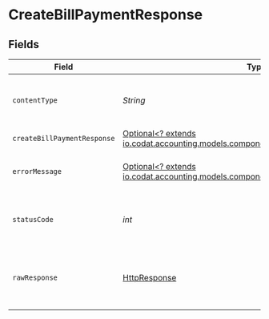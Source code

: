# CreateBillPaymentResponse


## Fields

| Field                                                                                                                                       | Type                                                                                                                                        | Required                                                                                                                                    | Description                                                                                                                                 |
| ------------------------------------------------------------------------------------------------------------------------------------------- | ------------------------------------------------------------------------------------------------------------------------------------------- | ------------------------------------------------------------------------------------------------------------------------------------------- | ------------------------------------------------------------------------------------------------------------------------------------------- |
| `contentType`                                                                                                                               | *String*                                                                                                                                    | :heavy_check_mark:                                                                                                                          | HTTP response content type for this operation                                                                                               |
| `createBillPaymentResponse`                                                                                                                 | [Optional<? extends io.codat.accounting.models.components.CreateBillPaymentResponse>](../../models/components/CreateBillPaymentResponse.md) | :heavy_minus_sign:                                                                                                                          | Success                                                                                                                                     |
| `errorMessage`                                                                                                                              | [Optional<? extends io.codat.accounting.models.components.ErrorMessage>](../../models/components/ErrorMessage.md)                           | :heavy_minus_sign:                                                                                                                          | The request made is not valid.                                                                                                              |
| `statusCode`                                                                                                                                | *int*                                                                                                                                       | :heavy_check_mark:                                                                                                                          | HTTP response status code for this operation                                                                                                |
| `rawResponse`                                                                                                                               | [HttpResponse<InputStream>](https://docs.oracle.com/en/java/javase/11/docs/api/java.net.http/java/net/http/HttpResponse.html)               | :heavy_check_mark:                                                                                                                          | Raw HTTP response; suitable for custom response parsing                                                                                     |